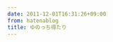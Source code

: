 ```yaml
---
date: 2011-12-01T16:31:26+09:00
from: hatenablog
title: ゆのっち得たり
---
```


<p><img src="http://dl.dropbox.com/u/5978869/image/20111201_163017.png" alt="" class="frame"></p>

